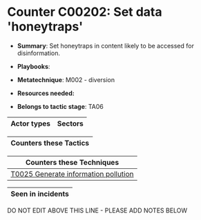 # Counter C00202: Set data 'honeytraps'

* **Summary**: Set honeytraps in content likely to be accessed for disinformation. 

* **Playbooks**: 

* **Metatechnique**: M002 - diversion

* **Resources needed:** 

* **Belongs to tactic stage**: TA06


| Actor types | Sectors |
| ----------- | ------- |



| Counters these Tactics |
| ---------------------- |



| Counters these Techniques |
| ------------------------- |
| [T0025 Generate information pollution](../generated_pages/techniques/T0025.md) |



| Seen in incidents |
| ----------------- |


DO NOT EDIT ABOVE THIS LINE - PLEASE ADD NOTES BELOW